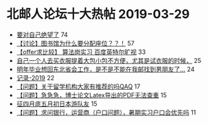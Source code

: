 # 北邮人论坛十大热帖 2019-03-29

- [要对自己绝望了](https://bbs.byr.cn/article/Talking/6108255) 74
- [【讨论】图书馆为什么要分配座位？？！](https://bbs.byr.cn/article/AimGraduate/1105438) 57
- [【offer求比较】 算法岗实习 百度英特尔旷视](https://bbs.byr.cn/article/Job/2023273) 33
- [自己一个人去买衣服提着大包小包不方便，尤其是试衣服的时候，](https://bbs.byr.cn/article/Clothing/44122) 25
- [明年毕业想回东北省会工作，是不是不能在我邮找到男朋友了…](https://bbs.byr.cn/article/Feeling/3104591) 24
- [记录-2019](https://bbs.byr.cn/article/Reading/54657) 22
- [【问题】关于留学机构大家有推荐的吗QAQ](https://bbs.byr.cn/article/GoAbroad/363059) 17
- [【问题】急急急，博士论文Latex导出的PDF无法查重](https://bbs.byr.cn/article/Paper/34014) 15
- [征四月底五月初日本游队友](https://bbs.byr.cn/article/Friends/1918010) 15
- [【问题】求问银行，运营商（户口问题），暑期实习户口会优先吗](https://bbs.byr.cn/article/WorkLife/1119930) 11


